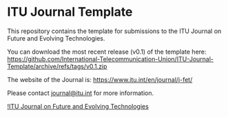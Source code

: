 # ITU Journal Template
This repository contains the template for submissions to the ITU Journal on Future and Evolving Technologies.

You can download the most recent release (v0.1) of the template here: https://github.com/International-Telecommunication-Union/ITU-Journal-Template/archive/refs/tags/v0.1.zip

The website of the Journal is: https://www.itu.int/en/journal/j-fet/

Please contact journal@itu.int for more information.

[!ITU Journal on Future and Evolving Technologies](./ITU-J-FET.png)

